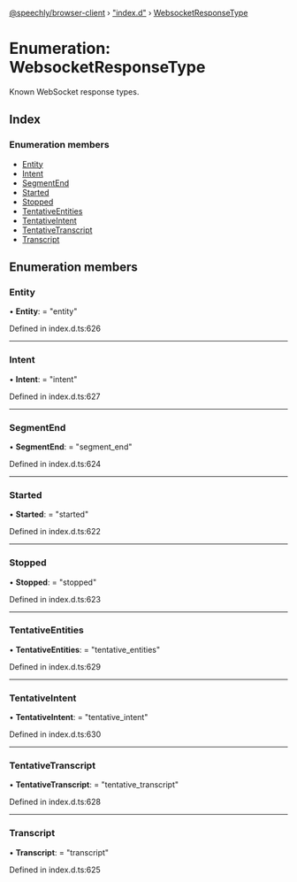 [@speechly/browser-client](../README.md) › ["index.d"](../modules/_index_d_.md) › [WebsocketResponseType](_index_d_.websocketresponsetype.md)

# Enumeration: WebsocketResponseType

Known WebSocket response types.

## Index

### Enumeration members

* [Entity](_index_d_.websocketresponsetype.md#entity)
* [Intent](_index_d_.websocketresponsetype.md#intent)
* [SegmentEnd](_index_d_.websocketresponsetype.md#segmentend)
* [Started](_index_d_.websocketresponsetype.md#started)
* [Stopped](_index_d_.websocketresponsetype.md#stopped)
* [TentativeEntities](_index_d_.websocketresponsetype.md#tentativeentities)
* [TentativeIntent](_index_d_.websocketresponsetype.md#tentativeintent)
* [TentativeTranscript](_index_d_.websocketresponsetype.md#tentativetranscript)
* [Transcript](_index_d_.websocketresponsetype.md#transcript)

## Enumeration members

###  Entity

• **Entity**: = "entity"

Defined in index.d.ts:626

___

###  Intent

• **Intent**: = "intent"

Defined in index.d.ts:627

___

###  SegmentEnd

• **SegmentEnd**: = "segment_end"

Defined in index.d.ts:624

___

###  Started

• **Started**: = "started"

Defined in index.d.ts:622

___

###  Stopped

• **Stopped**: = "stopped"

Defined in index.d.ts:623

___

###  TentativeEntities

• **TentativeEntities**: = "tentative_entities"

Defined in index.d.ts:629

___

###  TentativeIntent

• **TentativeIntent**: = "tentative_intent"

Defined in index.d.ts:630

___

###  TentativeTranscript

• **TentativeTranscript**: = "tentative_transcript"

Defined in index.d.ts:628

___

###  Transcript

• **Transcript**: = "transcript"

Defined in index.d.ts:625
